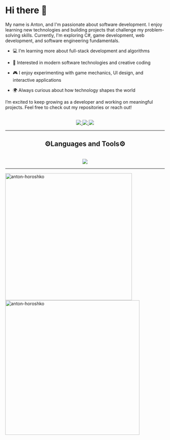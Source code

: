 # Hi there 👋

<div>
  My name is Anton, and I'm passionate about software development.
  I enjoy learning new technologies and building projects that challenge my problem-solving skills.
  Currently, I'm exploring C#, game development, web development, and software engineering fundamentals.
  
  - 💻 I’m learning more about full-stack development and algorithms
  
  - 🚀 Interested in modern software technologies and creative coding
  
  - 🎮 I enjoy experimenting with game mechanics, UI design, and interactive applications
  
  - 🌍 Always curious about how technology shapes the world
  
  I’m excited to keep growing as a developer and working on meaningful projects.
  Feel free to check out my repositories or reach out!

  <br>
</div>

<div align="center">
  <a href="mailto:antonn.horoshko@gmail.com" target="_blank">
    <img src="https://img.shields.io/badge/Gmail-D14836?style=for-the-badge&logo=gmail&logoColor=white" />
  </a>
  <a href="https://t.me/anton_horoshko" target="_blank">
    <img src="https://img.shields.io/badge/Telegram-2CA5E0?style=for-the-badge&logo=telegram&logoColor=white" />
  </a>
  <a href="https://discord.com/users/404981635902210049" target="_blank">
    <img src="https://img.shields.io/badge/Discord-5865F2?style=for-the-badge&logo=discord&logoColor=white" />
  </a>
</div>

<hr>

<div align="center">
  <h2>⚙️Languages and Tools⚙️</h2>
  <br>

  <a href="https://skillicons.dev">
    <img src="https://skillicons.dev/icons?i=js,html,css,cs,dotnet,cpp,visualstudio,unity,ps,pr" />
  </a>
  
</div>

<hr>

<p> <img align="center" width="400px" src="https://github-readme-stats.vercel.app/api?username=anton-horoshko&show_icons=true&locale=en" alt="anton-horoshko" />
<img align="center" width="424px" src="https://github-readme-streak-stats.herokuapp.com/?user=anton-horoshko&" alt="anton-horoshko" /> </p>
